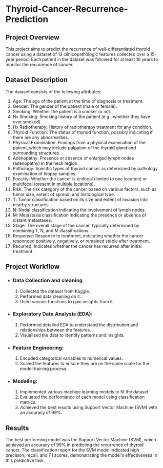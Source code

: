 # Thyroid-Cancer-Recurrence-Prediction

## Project Overview
This project aims to predict the recurrence of well-differentiated thyroid cancer using a dataset of 13 clinicopathologic features collected over a 15-year period. Each patient in the dataset was followed for at least 10 years to monitor the recurrence of cancer.

## Dataset Description
The dataset consists of the following attributes:

1. Age: The age of the patient at the time of diagnosis or treatment.
2. Gender: The gender of the patient (male or female).
3. Smoking: Whether the patient is a smoker or not.
4. Hx Smoking: Smoking history of the patient (e.g., whether they have ever smoked).
5. Hx Radiotherapy: History of radiotherapy treatment for any condition.
6. Thyroid Function: The status of thyroid function, possibly indicating if there are any abnormalities.
7. Physical Examination: Findings from a physical examination of the patient, which may include palpation of the thyroid gland and surrounding structures.
8. Adenopathy: Presence or absence of enlarged lymph nodes (adenopathy) in the neck region.
9. Pathology: Specific types of thyroid cancer as determined by pathology examination of biopsy samples.
10. Focality: Whether the cancer is unifocal (limited to one location) or multifocal (present in multiple locations).
11. Risk: The risk category of the cancer based on various factors, such as tumor size, extent of spread, and histological type.
12. T: Tumor classification based on its size and extent of invasion into nearby structures.
13. N: Nodal classification indicating the involvement of lymph nodes.
14. M: Metastasis classification indicating the presence or absence of distant metastases.
15. Stage: The overall stage of the cancer, typically determined by combining T, N, and M classifications.
16. Response: Response to treatment, indicating whether the cancer responded positively, negatively, or remained stable after treatment.
17. Recurred: Indicates whether the cancer has recurred after initial treatment.

## Project Workflow
- ### Data Collection and cleaning
  1. Collected the dataset from Kaggle.
  2. Performed data cleaning on it.
  3. Used various functions to gain insights from it.
- ### Exploratory Data Analysis (EDA):
  1. Performed detailed EDA to understand the distribution and relationships between the features.
  2. Visualized the data to identify patterns and insights.
- ### Feature Engineering:
  1. Encoded categorical variables to numerical values.
  2. Scaled the features to ensure they are on the same scale for the model training process.
- ### Modeling:
  1. Implemented various machine learning models to fit the dataset.
  2. Evaluated the performance of each model using classification metrics.
  3. Achieved the best results using Support Vector Machine (SVM) with an accuracy of 99%.
 
## Results
The best performing model was the Support Vector Machine (SVM), which achieved an accuracy of 99% in predicting the recurrence of thyroid cancer. The classification report for the SVM model indicated high precision, recall, and F1 scores, demonstrating the model's effectiveness in this predictive task.
